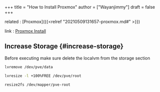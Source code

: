 +++
title = "How to Install Proxmox"
author = ["Wayanjimmy"]
draft = false
+++

related
: [Proxmox]({{<relref "20210509131657-proxmox.md#" >}})

link
: [Proxmox Install](https://youtu.be/%5Fu8qTN3cCnQ)


## Increase Storage {#increase-storage}

Before executing make sure delete the localvm from the storage section

```bash
lvremove /dev/pve/data

lvresize -l +100%FREE /dev/pve/root

resize2fs /dev/mapper/pve-root
```
